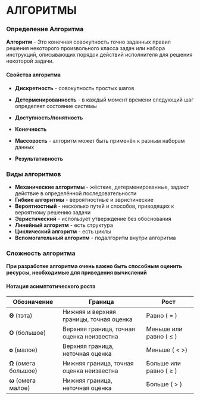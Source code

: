 # АЛГОРИТМЫ

### Определение Алгоритма


**Алгоритм** - Это конечная совокупность точно заданных правил решения некоторого произвольного класса задач или набора инструкций, описывающих порядок действий исполнителя для решения некоторой задачи.

#### Свойства алгоритма

- **Дискретность** - совокупность простых шагов

- **Детерменированность** - в каждый момент времени следующий шаг определяет состояние системы

- **Доступность/понятность**

- **Конечность**

- **Массовость** - алгоритм может быть применён к разным наборам данных

- **Результативность**

### Виды алгоритмов

- **Механические алгоритмы** - жёсткие, детерменированные, задают действие в определённой последовательности
- **Гибкие алгоритмы** - вероятностные и эвристические
- **Вероятностный** - несколько путей и способов, приводящих к вероятному решению задачи
- **Эвристический** - использует утверждение без обоснования
- **Линейный алгоритм** - есть структура
- **Циклический алгоритм** - есть циклы
- **Вспомогательный алгоритм** - подалгоритм внутри алгоритма


### Сложность алгоритма

**При разработке алгоритма очень важно быть способным оценить ресурсы, необходимые для приведения вычислений**

#### Нотация асимптотического роста

| Обозначение | Граница| Рост |
| ----- | ----- | ---- |
| **Θ** (тэта) | Нижняя и верхняя границы, точная оценка | Равно ( = )  |
| **O** (большое) | Верхняя граница, точная оценка неизвестна | Меньше или равно ( ≤ )  |
| **o** (малое) | Верхняя граница, неточная оценка | Меньше ( < >) |
| **Ω** (омега большое) | Нижняя граница, точная оценка неизвестна | Больше или равно ( ≥ )  |
| **ω** (омега малое) | Нижняя граница, неточная оценка  | Больше ( > ) |

